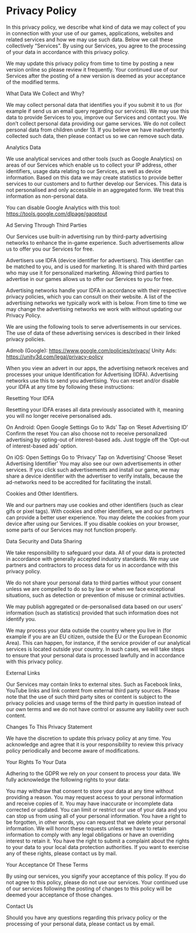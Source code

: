 # Privacy Policy

In this privacy policy, we describe what kind of data we may collect of you in connection with your use of our games, applications, websites and related services and how we may use such data. Below we call these collectively “Services”. By using our Services, you agree to the processing of your data in accordance with this privacy policy.

We may update this privacy policy from time to time by posting a new version online so please review it frequently. Your continued use of our Services after the posting of a new version is deemed as your acceptance of the modified terms.

What Data We Collect and Why?

We may collect personal data that identifies you if you submit it to us (for example if send us an email query regarding our services). We may use this data to provide Services to you, improve our Services and contact you. We don’t collect personal data providing our game services. We do not collect personal data from children under 13. If you believe we have inadvertently collected such data, then please contact us so we can remove such data.

Analytics Data

We use analytical services and other tools (such as Google Analytics) on areas of our Services which enable us to collect your IP address, other identifiers, usage data relating to our Services, as well as device information. Based on this data we may create statistics to provide better services to our customers and to further develop our Services. This data is not personalised and only accessible in an aggregated form. We treat this information as non-personal data.

You can disable Google Analytics with this tool: https://tools.google.com/dlpage/gaoptout

Ad Serving Through Third Parties

Our Services use built-in advertising run by third-party advertising networks to enhance the in-game experience. Such advertisements allow us to offer you our Services for free.

Advertisers use IDFA (device identifier for advertisers). This identifier can be matched to you, and is used for marketing. It is shared with third parties who may use it for personalized marketing. Allowing third parties to advertise in our games allows us to offer our Services to you for free.

Advertising networks handle your IDFA in accordance with their respective privacy policies, which you can consult on their website. A list of the advertising networks we typically work with is below. From time to time we may change the advertising networks we work with without updating our Privacy Policy.

We are using the following tools to serve advertisements in our services. The use of data of these advertising services is described in their linked privacy policies.

Admob (Google): https://www.google.com/policies/privacy/
Unity Ads: https://unity3d.com/legal/privacy-policy

When you view an advert in our apps, the advertising network receives and processes your unique Identification for Advertising (IDFA). Advertising networks use this to send you advertising. You can reset and/or disable your IDFA at any time by following these instructions:

Resetting Your IDFA

Resetting your IDFA erases all data previously associated with it, meaning you will no longer receive personalised ads.

On Android:
Open Google Settings
Go to ‘Ads’
Tap on ‘Reset Advertising ID’
Confirm the reset
You can also choose not to receive personalized advertising by opting-out of interest-based ads. Just toggle off the ‘Opt-out of interest-based ads’ option.

On iOS:
Open Settings
Go to ‘Privacy’
Tap on ‘Advertising’
Choose ‘Reset Advertising Identifier’
You may also see our own advertisements in other services. If you click such advertisements and install our game, we may share a device identifier with the advertiser to verify installs, because the ad-networks need to be accredited for facilitating the install.

Cookies and Other Identifiers.

We and our partners may use cookies and other identifiers (such as clear gifs or pixel tags). With cookies and other identifiers, we and our partners can provide a better user experience. You may delete the cookies from your device after using our Services. If you disable cookies on your browser, some parts of our Services may not function properly.

Data Security and Data Sharing

We take responsibility to safeguard your data. All of your data is protected in accordance with generally accepted industry standards. We may use partners and contractors to process data for us in accordance with this privacy policy.

We do not share your personal data to third parties without your consent unless we are compelled to do so by law or when we face exceptional situations, such as detection or prevention of misuse or criminal activities.

We may publish aggregated or de-personalised data based on our users’ information (such as statistics) provided that such information does not identify you.

We may process your data outside the country where you live in (for example if you are an EU citizen, outside the EU or the European Economic Area). This can happen, for instance, if the service provider of our analytical services is located outside your country. In such cases, we will take steps to ensure that your personal data is processed lawfully and in accordance with this privacy policy.

External Links

Our Services may contain links to external sites. Such as Facebook links, YouTube links and link content from external third party sources. Please note that the use of such third party sites or content is subject to the privacy policies and usage terms of the third party in question instead of our own terms and we do not have control or assume any liability over such content.

Changes To This Privacy Statement

We have the discretion to update this privacy policy at any time. You acknowledge and agree that it is your responsibility to review this privacy policy periodically and become aware of modifications.

Your Rights To Your Data

Adhering to the GDPR we rely on your consent to process your data. We fully acknowledge the following rights to your data:

You may withdraw that consent to store your data at any time without providing a reason.
You may request access to your personal information and receive copies of it.
You may have inaccurate or incomplete data corrected or updated.
You can limit or restrict our use of your data and you can stop us from using all of your personal information.
You have a right to be forgotten, in other words, you can request that we delete your personal information. We will honor these requests unless we have to retain information to comply with any legal obligations or have an overriding interest to retain it.
You have the right to submit a complaint about the rights to your data to your local data protection authorities.
If you want to exercise any of these rights, please contact us by mail.

Your Acceptance Of These Terms

By using our services, you signify your acceptance of this policy. If you do not agree to this policy, please do not use our services. Your continued use of our services following the posting of changes to this policy will be deemed your acceptance of those changes.

Contact Us

Should you have any questions regarding this privacy policy or the processing of your personal data, please contact us by email.

